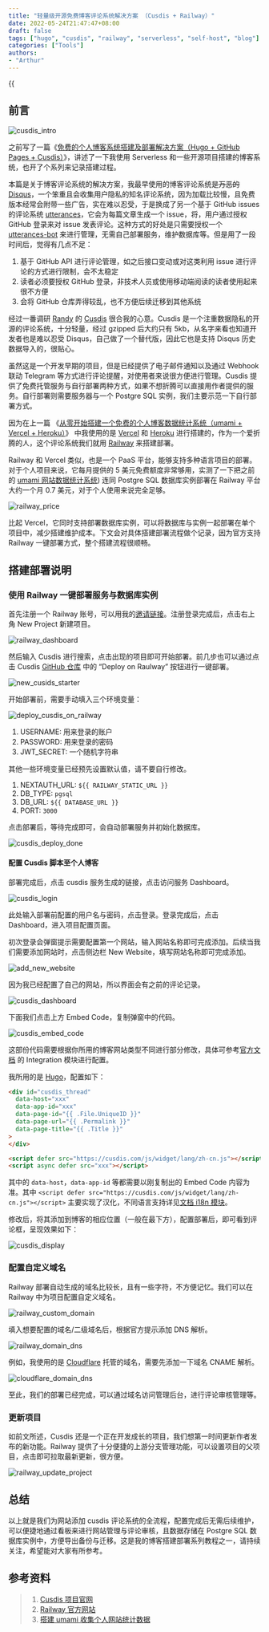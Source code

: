 ```yaml
---
title: "轻量级开源免费博客评论系统解决方案 （Cusdis + Railway）"
date: 2022-05-24T21:47:47+08:00
draft: false
tags: ["hugo", "cusdis", "railway", "serverless", "self-host", "blog"]
categories: ["Tools"]
authors:
- "Arthur"
---
```


{{<audio src="audios/here_after_us.mp3" caption="《后来的我们 - 五月天》" >}}

## 前言

![cusdis_intro](https://cdn.jsdelivr.net/gh/pseudoyu/image-hosting@master/images/cusdis_intro.png)

之前写了一篇《[免费的个人博客系统搭建及部署解决方案（Hugo + GitHub Pages + Cusdis）](https://www.pseudoyu.com/zh/2022/03/24/free_blog_deploy_using_hugo_and_cusdis/)》，讲述了一下我使用 Serverless 和一些开源项目搭建的博客系统，也开了个系列来记录搭建过程。

本篇是关于博客评论系统的解决方案，我最早使用的博客评论系统是~~万恶的~~ [Disqus](https://disqus.com)，一个笨重且会收集用户隐私的知名评论系统，因为加载比较慢，且免费版本经常会附带一些广告，实在难以忍受，于是换成了另一个基于 GitHub issues 的评论系统 [utterances](https://utteranc.es)，它会为每篇文章生成一个 issue，将，用户通过授权 GitHub 登录来对 issue 发表评论。这种方式的好处是只需要授权一个 [utterances-bot](https://github.com/utterances-bot) 来进行管理，无需自己部署服务，维护数据库等。但是用了一段时间后，觉得有几点不足：

1. 基于 GitHub API 进行评论管理，如之后接口变动或对这类利用 issue 进行评论的方式进行限制，会不太稳定
2. 读者必须要授权 GitHub 登录，非技术人员或使用移动端阅读的读者使用起来很不方便
3. 会将 GitHub 仓库弄得较乱，也不方便后续迁移到其他系统

经过一番调研 [Randy](https://lutaonan.com) 的 [Cusdis](https://cusdis.com/) 很合我的心意。Cusdis 是一个注重数据隐私的开源的评论系统，十分轻量，经过 gzipped 后大约只有 5kb，从名字来看也知道开发者也是难以忍受 Disqus，自己做了一个替代版，因此它也是支持 Disqus 历史数据导入的，很贴心。

虽然这是一个开发早期的项目，但是已经提供了电子邮件通知以及通过 Webhook 联动 Telegram 等方式进行评论提醒，对使用者来说很方便进行管理。Cusdis 提供了免费托管服务与自行部署两种方式，如果不想折腾可以直接用作者提供的服务。自行部署则需要服务器与一个 Postgre SQL 实例，我们主要示范一下自行部署方式。

因为在上一篇 《[从零开始搭建一个免费的个人博客数据统计系统（umami + Vercel + Heroku）](https://www.pseudoyu.com/zh/2022/05/21/free_blog_analysis_using_umami_vercel_and_heroku/)》 中我使用的是 [Vercel](http://vercel.com/) 和 [Heroku](https://www.heroku.com/) 进行搭建的，作为一个爱折腾的人，这个评论系统我们就用 [Railway](https://railway.app/) 来搭建部署。

Railway 和 Vercel 类似，也是一个 PaaS 平台，能够支持多种语言项目的部署。对于个人项目来说，它每月提供的 5 美元免费额度非常够用，实测了一下把之前的 [umami 网站数据统计系统](https://www.pseudoyu.com/zh/2022/03/24/free_blog_deploy_using_hugo_and_cusdis/)) 连同 Postgre SQL 数据库实例部署在 Railway 平台大约一个月 0.7 美元，对于个人使用来说完全足够。

![railway_price](https://cdn.jsdelivr.net/gh/pseudoyu/image-hosting@master/images/railway_price.png)

比起 Vercel，它同时支持部署数据库实例，可以将数据库与实例一起部署在单个项目中，减少搭建维护成本。下文会对具体搭建部署流程做个记录，因为官方支持 Railway 一键部署方式，整个搭建流程很顺畅。

## 搭建部署说明

### 使用 Railway 一键部署服务与数据库实例

首先注册一个 Railway 账号，可以用我的[邀请链接](https://railway.app?referralCode=J0F5LQ)。注册登录完成后，点击右上角 New Project 新建项目。

![railway_dashboard](https://cdn.jsdelivr.net/gh/pseudoyu/image-hosting@master/images/railway_dashboard.png)

然后输入 Cusdis 进行搜索，点击出现的项目即可开始部署。前几步也可以通过点击 Cusdis [GitHub 仓库](https://github.com/djyde/cusdis) 中的 “Deploy on Raulway” 按钮进行一键部署。

![new_cusids_starter](https://cdn.jsdelivr.net/gh/pseudoyu/image-hosting@master/images/new_cusids_starter.png)

开始部署前，需要手动填入三个环境变量：

![deploy_cusdis_on_railway](https://cdn.jsdelivr.net/gh/pseudoyu/image-hosting@master/images/deploy_cusdis_on_railway.png)

1. USERNAME: 用来登录的账户
2. PASSWORD: 用来登录的密码
3. JWT_SECRET: 一个随机字符串

其他一些环境变量已经预先设置默认值，请不要自行修改。

1. NEXTAUTH_URL: `${{ RAILWAY_STATIC_URL }}`
2. DB_TYPE: `pgsql`
3. DB_URL: `${{ DATABASE_URL }}`
4. PORT: `3000`

点击部署后，等待完成即可，会自动部署服务并初始化数据库。

![cusdis_deploy_done](https://cdn.jsdelivr.net/gh/pseudoyu/image-hosting@master/images/cusdis_deploy_done.jpeg)

#### 配置 Cusdis 脚本至个人博客

部署完成后，点击 cusdis 服务生成的链接，点击访问服务 Dashboard。

![cusdis_login](https://cdn.jsdelivr.net/gh/pseudoyu/image-hosting@master/images/cusdis_login.png)

此处输入部署前配置的用户名与密码，点击登录。登录完成后，点击 Dashboard，进入项目配置页面。

初次登录会弹窗提示需要配置第一个网站，输入网站名称即可完成添加。后续当我们需要添加网站时，点击侧边栏 New Website，填写网站名称即可完成添加。

![add_new_website](https://cdn.jsdelivr.net/gh/pseudoyu/image-hosting@master/images/add_new_website.png)

因为我已经配置了自己的网站，所以界面会有之前的评论记录。

![cusdis_dashboard](https://cdn.jsdelivr.net/gh/pseudoyu/image-hosting@master/images/cusdis_dashboard.png)

下面我们点击上方 Embed Code，复制弹窗中的代码。

![cusdis_embed_code](https://cdn.jsdelivr.net/gh/pseudoyu/image-hosting@master/images/cusdis_embed_code.jpeg)

这部份代码需要根据你所用的博客网站类型不同进行部分修改，具体可参考[官方文档](https://cusdis.com/doc#/) 的 Integration 模块进行配置。

我所用的是 [Hugo](https://gohugo.io)，配置如下：

```html
<div id="cusdis_thread" 
  data-host="xxx"
  data-app-id="xxx"
  data-page-id="{{ .File.UniqueID }}"
  data-page-url="{{ .Permalink }}"
  data-page-title="{{ .Title }}"
>
</div>

<script defer src="https://cusdis.com/js/widget/lang/zh-cn.js"></script>
<script async defer src="xxx"></script>
```

其中的 `data-host`，`data-app-id` 等都需要以刚复制出的 Embed Code 内容为准。其中 `<script defer src="https://cusdis.com/js/widget/lang/zh-cn.js"></script>` 主要实现了汉化，不同语言支持详见[文档 i18n 模块](https://cusdis.com/doc#/advanced/i18n)。

修改后，将其添加到博客的相应位置（一般在最下方），配置部署后，即可看到评论框，呈现效果如下：

![cusdis_display](https://cdn.jsdelivr.net/gh/pseudoyu/image-hosting@master/images/cusdis_display.png)

### 配置自定义域名

Railway 部署自动生成的域名比较长，且有一些字符，不方便记忆。我们可以在 Railway 中为项目配置自定义域名。

![railway_custom_domain](https://cdn.jsdelivr.net/gh/pseudoyu/image-hosting@master/images/railway_custom_domain.jpeg)

填入想要配置的域名/二级域名后，根据官方提示添加 DNS 解析。

![railway_domain_dns](https://cdn.jsdelivr.net/gh/pseudoyu/image-hosting@master/images/railway_domain_dns.jpeg)

例如，我使用的是 [Cloudflare](https://www.cloudflare.com) 托管的域名，需要先添加一下域名 CNAME 解析。

![cloudflare_domain_dns](https://cdn.jsdelivr.net/gh/pseudoyu/image-hosting@master/images/cloudflare_domain_dns.jpeg)

至此，我们的部署已经完成，可以通过域名访问管理后台，进行评论审核管理等。

### 更新项目

如前文所述，Cusdis 还是一个正在开发成长的项目，我们想第一时间更新作者发布的新功能。Railway 提供了十分便捷的上游分支管理功能，可以设置项目的父项目，点击即可拉取最新更新，很方便。

![railway_update_project](https://cdn.jsdelivr.net/gh/pseudoyu/image-hosting@master/images/railway_update_project.png)

## 总结

以上就是我们为网站添加 cusdis 评论系统的全流程，配置完成后无需后续维护，可以便捷地通过看板来进行网站管理与评论审核，且数据存储在 Postgre SQL 数据库实例中，方便导出备份与迁移。这是我的博客搭建部署系列教程之一，请持续关注，希望能对大家有所参考。

## 参考资料

> 1. [Cusdis 项目官网](https://cusdis.com)
> 2. [Railway 官方网站](https://railway.app)
> 3. [搭建 umami 收集个人网站统计数据](https://reorx.com/blog/deploy-umami-for-personal-website/)